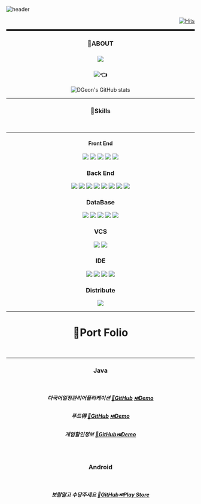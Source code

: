 ![header](https://capsule-render.vercel.app/api?type=waving&color=timeGradient&text=Welcome%20to%20DGeon's%20GitHub%20👋&animation=twinkling&fontSize=35&fontAlignY=40&fontAlign=65&height=250)

<div align="right">

[![Hits](https://hits.seeyoufarm.com/api/count/incr/badge.svg?url=https%3A%2F%2Fgithub.com%2FDGeon&count_bg=%238E5667&title_bg=%23AD7E71&icon=java.svg&icon_color=%23FFFFFF&title=hits&edge_flat=true)](https://hits.seeyoufarm.com)

</div>

<hr style="height: 5px;">


<span align="center">

### 👤ABOUT

</span>
<div align="center">





### <img src="https://img.shields.io/badge/ovmkas@gmail.com-blue?style=flat&logo=google&logoColor=white"/>   <br>
### <a href="https://www.ovmkas.co.kr"><img src="https://img.shields.io/badge/WebSite-blue?style=flat&logo=GoogleChrome&logoColor=white"/></a>👈


![DGeon's GitHub stats](https://github-readme-stats.vercel.app/api?username=DGEON&show_icons=true&theme=radical)

</div>


<hr>


<span align="center">

### 🌱Skills

</span>
<br>
<hr>
<span align="center">

#### Front End

</span>

<div align="center">

<img src="https://img.shields.io/badge/html5-yellow?style=flat&logo=html5&logoColor=white"/>
<img src="https://img.shields.io/badge/css3-yellow?style=flat&logo=css3&logoColor=white"/>
<img src="https://img.shields.io/badge/jquery-yellow?style=flat&logo=jquery&logoColor=white"/>
<img src="https://img.shields.io/badge/javascript-yellow?style=flat&logo=javascript&logoColor=white"/>
<img src="https://img.shields.io/badge/react-yellow?style=flat&logo=react&logoColor=white"/>

</div>


<span align="center">

### Back End

</span>

<div align="center">

<img src="https://img.shields.io/badge/spring-blue?style=flat&logo=spring&logoColor=white"/>
<img src="https://img.shields.io/badge/springboot-blue?style=flat&logo=springboot&logoColor=white"/>
<img src="https://img.shields.io/badge/springsecurity-blue?style=flat&logo=springsecurity&logoColor=white"/>
<img src="https://img.shields.io/badge/mybatis-blue?style=flat&logo=mybatis&logoColor=white"/>
<img src="https://img.shields.io/badge/jpa-blue?style=flat&logo=hibernate&logoColor=white"/>
<img src="https://img.shields.io/badge/java-blue?style=flat&logo=oracle&logoColor=white"/>
<img src="https://img.shields.io/badge/postman-orange?style=flat&logo=postman&logoColor=white"/>
<img src="https://img.shields.io/badge/android-green?style=flat&logo=android&logoColor=white"/>

</div>

<span align="center">

### DataBase

</span>

<div align="center">

<img src="https://img.shields.io/badge/mariadb-red?style=flat&logo=mariadb&logoColor=white"/>
<img src="https://img.shields.io/badge/oracle-red?style=flat&logo=oracle&logoColor=white"/>
<img src="https://img.shields.io/badge/mysql-red?style=flat&logo=mysql&logoColor=white"/>
<img src="https://img.shields.io/badge/sqlite-red?style=flat&logo=sqlite&logoColor=white"/>
<img src="https://img.shields.io/badge/dbeaver-red?style=flat&logo=dbeaver&logoColor=white"/>


</div>

<span align="center">

### VCS

</span>

<div align="center">

<img src="https://img.shields.io/badge/github-black?style=flat&logo=github&logoColor=white"/>
<img src="https://img.shields.io/badge/svn-black?style=flat&logo=subversion&logoColor=white"/>


</div>

<span align="center">

### IDE

</span>

<div align="center">

<img src="https://img.shields.io/badge/Intellij-gray?style=flat&logo=intellijIDEA&logoColor=white"/>
<img src="https://img.shields.io/badge/VSC-gray?style=flat&logo=visualstudiocode&logoColor=white"/>
<img src="https://img.shields.io/badge/STS-gray?style=flat&logo=spring tools suite&logoColor=white"/>
<img src="https://img.shields.io/badge/Linux-goldenrod?style=flat&logo=linux&logoColor=white"/>

</div>

<span align="center">

### Distribute

</span>

<div align="center">

<img src="https://img.shields.io/badge/Amazon AWS-sandybrown?style=flat&logo=AmazonAWS&logoColor=white"/>

</div>

<hr>

<span align="center">

<h1> 📖Port Folio</h1>

</span>
<br>
<hr>
<div align="center">

### Java
<br>

##### 다국어일정관리어플리케이션 <a href="https://github.com/WooriCalendar">🔗GitHub</a> <a href="https://fn.ovmkas.co.kr">⏯️Demo</a><br>
##### 푸드得 <a href="https://github.com/yangchanyong/AWS_fullstack_semi_project">🔗GitHub</a> <a href="https://sm.ovmkas.co.kr">⏯️️Demo</a><br>
##### 게임할인정보 <a href="https://github.com/DGeon/WebServletJsp">🔗GitHub</a><a href="https://pf1.ovmkas.co.kr">⏯️️Demo</a>
<br>

### Android
<br>

##### 보람말고 수당주세요 <a href="https://github.com/DGeon/Android_Project">🔗GitHub</a><a href="https://play.google.com/store/apps/details?id=com.firstcalc.amiCalc">⏯️Play Store</a>

</div>


